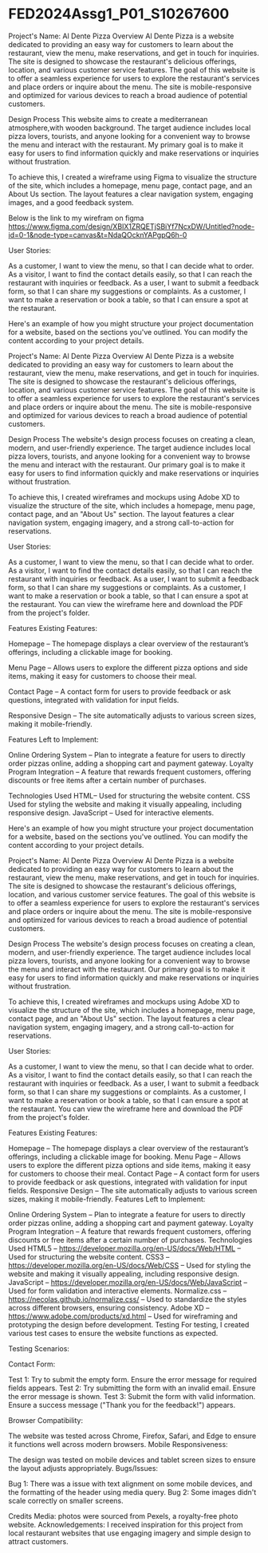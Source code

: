 # FED2024Assg1_P01_S10267600
Project's Name: Al Dente Pizza
Overview
Al Dente Pizza is a website dedicated to providing an easy way for customers to learn about the restaurant, view the menu, make reservations, and get in touch for inquiries. The site is designed to showcase the restaurant's delicious offerings, location, and various customer service features. The goal of this website is to offer a seamless experience for users to explore the restaurant's services and place orders or inquire about the menu. The site is mobile-responsive and optimized for various devices to reach a broad audience of potential customers.

Design Process
This website aims to create a mediterranean atmosphere,with wooden background.  The target audience includes local pizza lovers, tourists, and anyone looking for a convenient way to browse the menu and interact with the restaurant. My primary goal is to make it easy for users to find information quickly and make reservations or inquiries without frustration.

To achieve this, I created a wireframe using Figma to visualize the structure of the site, which includes a homepage, menu page, contact page, and an About Us section. The layout features a clear navigation system, engaging images, and a good feedback system.


Below is the link to my wirefram on figma
https://www.figma.com/design/XBIX1ZRQETjSBiYf7NcxDW/Untitled?node-id=0-1&node-type=canvas&t=NdaQOcknYAPgpQ6h-0

User Stories:

As a customer, I want to view the menu, so that I can decide what to order.
As a visitor, I want to find the contact details easily, so that I can reach the restaurant with inquiries or feedback.
As a user, I want to submit a feedback form, so that I can share my suggestions or complaints.
As a customer, I want to make a reservation or book a table, so that I can ensure a spot at the restaurant.



Here's an example of how you might structure your project documentation for a website, based on the sections you've outlined. You can modify the content according to your project details.

Project's Name: Al Dente Pizza
Overview
Al Dente Pizza is a website dedicated to providing an easy way for customers to learn about the restaurant, view the menu, make reservations, and get in touch for inquiries. The site is designed to showcase the restaurant's delicious offerings, location, and various customer service features. The goal of this website is to offer a seamless experience for users to explore the restaurant's services and place orders or inquire about the menu. The site is mobile-responsive and optimized for various devices to reach a broad audience of potential customers.

Design Process
The website's design process focuses on creating a clean, modern, and user-friendly experience. The target audience includes local pizza lovers, tourists, and anyone looking for a convenient way to browse the menu and interact with the restaurant. Our primary goal is to make it easy for users to find information quickly and make reservations or inquiries without frustration.

To achieve this, I created wireframes and mockups using Adobe XD to visualize the structure of the site, which includes a homepage, menu page, contact page, and an "About Us" section. The layout features a clear navigation system, engaging imagery, and a strong call-to-action for reservations.

User Stories:

As a customer, I want to view the menu, so that I can decide what to order.
As a visitor, I want to find the contact details easily, so that I can reach the restaurant with inquiries or feedback.
As a user, I want to submit a feedback form, so that I can share my suggestions or complaints.
As a customer, I want to make a reservation or book a table, so that I can ensure a spot at the restaurant.
You can view the wireframe here and download the PDF from the project's folder.

Features
Existing Features:

Homepage – The homepage displays a clear overview of the restaurant’s offerings, including a clickable image for booking.

Menu Page – Allows users to explore the different pizza options and side items, making it easy for customers to choose their meal.

Contact Page – A contact form for users to provide feedback or ask questions, integrated with validation for input fields.

Responsive Design – The site automatically adjusts to various screen sizes, making it mobile-friendly.

Features Left to Implement:

Online Ordering System – Plan to integrate a feature for users to directly order pizzas online, adding a shopping cart and payment gateway.
Loyalty Program Integration – A feature that rewards frequent customers, offering discounts or free items after a certain number of purchases.


Technologies Used
HTML– Used for structuring the website content.
CSS Used for styling the website and making it visually appealing, including responsive design.
JavaScript – Used for interactive elements.




Here's an example of how you might structure your project documentation for a website, based on the sections you've outlined. You can modify the content according to your project details.

Project's Name: Al Dente Pizza
Overview
Al Dente Pizza is a website dedicated to providing an easy way for customers to learn about the restaurant, view the menu, make reservations, and get in touch for inquiries. The site is designed to showcase the restaurant's delicious offerings, location, and various customer service features. The goal of this website is to offer a seamless experience for users to explore the restaurant's services and place orders or inquire about the menu. The site is mobile-responsive and optimized for various devices to reach a broad audience of potential customers.

Design Process
The website's design process focuses on creating a clean, modern, and user-friendly experience. The target audience includes local pizza lovers, tourists, and anyone looking for a convenient way to browse the menu and interact with the restaurant. Our primary goal is to make it easy for users to find information quickly and make reservations or inquiries without frustration.

To achieve this, I created wireframes and mockups using Adobe XD to visualize the structure of the site, which includes a homepage, menu page, contact page, and an "About Us" section. The layout features a clear navigation system, engaging imagery, and a strong call-to-action for reservations.

User Stories:

As a customer, I want to view the menu, so that I can decide what to order.
As a visitor, I want to find the contact details easily, so that I can reach the restaurant with inquiries or feedback.
As a user, I want to submit a feedback form, so that I can share my suggestions or complaints.
As a customer, I want to make a reservation or book a table, so that I can ensure a spot at the restaurant.
You can view the wireframe here and download the PDF from the project's folder.

Features
Existing Features:

Homepage – The homepage displays a clear overview of the restaurant’s offerings, including a clickable image for booking.
Menu Page – Allows users to explore the different pizza options and side items, making it easy for customers to choose their meal.
Contact Page – A contact form for users to provide feedback or ask questions, integrated with validation for input fields.
Responsive Design – The site automatically adjusts to various screen sizes, making it mobile-friendly.
Features Left to Implement:

Online Ordering System – Plan to integrate a feature for users to directly order pizzas online, adding a shopping cart and payment gateway.
Loyalty Program Integration – A feature that rewards frequent customers, offering discounts or free items after a certain number of purchases.
Technologies Used
HTML5 – https://developer.mozilla.org/en-US/docs/Web/HTML – Used for structuring the website content.
CSS3 – https://developer.mozilla.org/en-US/docs/Web/CSS – Used for styling the website and making it visually appealing, including responsive design.
JavaScript – https://developer.mozilla.org/en-US/docs/Web/JavaScript – Used for form validation and interactive elements.
Normalize.css – https://necolas.github.io/normalize.css/ – Used to standardize the styles across different browsers, ensuring consistency.
Adobe XD – https://www.adobe.com/products/xd.html – Used for wireframing and prototyping the design before development.
Testing
For testing, I created various test cases to ensure the website functions as expected.

Testing Scenarios:

Contact Form:

Test 1: Try to submit the empty form. Ensure the error message for required fields appears.
Test 2: Try submitting the form with an invalid email. Ensure the error message is shown.
Test 3: Submit the form with valid information. Ensure a success message ("Thank you for the feedback!") appears.


Browser Compatibility:

The website was tested across Chrome, Firefox, Safari, and Edge to ensure it functions well across modern browsers.
Mobile Responsiveness:

The design was tested on mobile devices and tablet screen sizes to ensure the layout adjusts appropriately.
Bugs/Issues:

Bug 1: There was a issue with text alignment on some mobile devices, and the formatting of the header using media query.
Bug 2: Some images didn't scale correctly on smaller screens. 



Credits
Media: photos were sourced from Pexels, a royalty-free photo website.
Acknowledgements: I received inspiration for this project from local restaurant websites that use engaging imagery and simple design to attract customers.